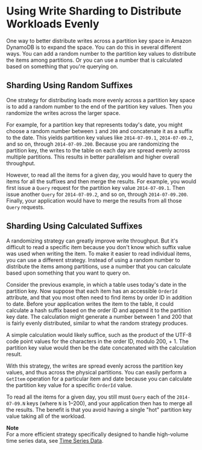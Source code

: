 # Using Write Sharding to Distribute Workloads Evenly<a name="bp-partition-key-sharding"></a>

One way to better distribute writes across a partition key space in Amazon DynamoDB is to expand the space\. You can do this in several different ways\. You can add a random number to the partition key values to distribute the items among partitions\. Or you can use a number that is calculated based on something that you're querying on\.

## Sharding Using Random Suffixes<a name="bp-partition-key-sharding-random"></a>

One strategy for distributing loads more evenly across a partition key space is to add a random number to the end of the partition key values\. Then you randomize the writes across the larger space\.

For example, for a partition key that represents today's date, you might choose a random number between `1` and `200` and concatenate it as a suffix to the date\. This yields partition key values like `2014-07-09.1`, `2014-07-09.2`, and so on, through `2014-07-09.200`\. Because you are randomizing the partition key, the writes to the table on each day are spread evenly across multiple partitions\. This results in better parallelism and higher overall throughput\.

However, to read all the items for a given day, you would have to query the items for all the suffixes and then merge the results\. For example, you would first issue a `Query` request for the partition key value `2014-07-09.1`\. Then issue another `Query` for `2014-07-09.2`, and so on, through `2014-07-09.200`\. Finally, your application would have to merge the results from all those `Query` requests\.

## Sharding Using Calculated Suffixes<a name="bp-partition-key-sharding-calculated"></a>

A randomizing strategy can greatly improve write throughput\. But it's difficult to read a specific item because you don't know which suffix value was used when writing the item\. To make it easier to read individual items, you can use a different strategy\. Instead of using a random number to distribute the items among partitions, use a number that you can calculate based upon something that you want to query on\.

Consider the previous example, in which a table uses today's date in the partition key\. Now suppose that each item has an accessible `OrderId` attribute, and that you most often need to find items by order ID in addition to date\. Before your application writes the item to the table, it could calculate a hash suffix based on the order ID and append it to the partition key date\. The calculation might generate a number between 1 and 200 that is fairly evenly distributed, similar to what the random strategy produces\.

A simple calculation would likely suffice, such as the product of the UTF\-8 code point values for the characters in the order ID, modulo 200, \+ 1\. The partition key value would then be the date concatenated with the calculation result\.

With this strategy, the writes are spread evenly across the partition key values, and thus across the physical partitions\. You can easily perform a `GetItem` operation for a particular item and date because you can calculate the partition key value for a specific `OrderId` value\.

To read all the items for a given day, you still must `Query` each of the `2014-07-09.N` keys \(where `N` is 1–200\), and your application then has to merge all the results\. The benefit is that you avoid having a single "hot" partition key value taking all of the workload\.

**Note**  
For a more efficient strategy specifically designed to handle high\-volume time series data, see [Time Series Data](bp-time-series.md)\.